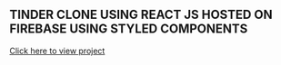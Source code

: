 ## TINDER CLONE USING REACT JS HOSTED ON FIREBASE USING STYLED COMPONENTS

[Click here to view project](https://tesla-clone-proj.web.app/)